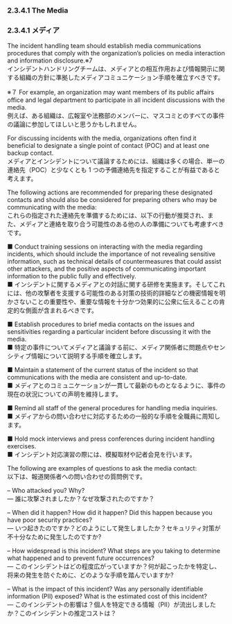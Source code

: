 ### 2.3.4.1 The Media 
### 2.3.4.1 メディア

The incident handling team should establish media communications procedures that comply with the organization’s policies on media interaction and information disclosure.※7  
インシデントハンドリングチームは、メディアとの相互作用および情報開示に関する組織の方針に準拠したメディアコミュニケーション手順を確立すべきです。  

※７
For example, an organization may want members of its public affairs office and legal department to participate in all incident discussions with the media.  
例えば、ある組織は、広報室や法務部のメンバーに、マスコミとのすべての事件の議論に参加してほしいと思うかもしれません。  

For discussing incidents with the media, organizations often find it beneficial to designate a single point of contact (POC) and at least one backup contact.  
メディアとインシデントについて議論するためには、組織は多くの場合、単一の連絡先（POC）と少なくとも 1 つの予備連絡先を指定することが有益であると考えます。  

The following actions are recommended for preparing these designated contacts and should also be considered for preparing others who may be communicating with the media:  
これらの指定された連絡先を準備するためには、以下の行動が推奨され、また、メディアと連絡を取り合う可能性のある他の人の準備についても考慮すべきです。  

■ Conduct training sessions on interacting with the media regarding incidents, which should include the importance of not revealing sensitive information, such as technical details of countermeasures that could assist other attackers, and the positive aspects of communicating important information to the public fully and effectively.  
■ インシデントに関するメディアとの対話に関する研修を実施ます。そしてこれには、他の攻撃者を支援する可能性のある対策の技術的詳細などの機密情報を明かさないことの重要性や、重要な情報を十分かつ効果的に公衆に伝えることの肯定的な側面が含まれるべきです。 

■ Establish procedures to brief media contacts on the issues and sensitivities regarding a particular incident before discussing it with the media.  
■ 特定の事件についてメディアと議論する前に、メディア関係者に問題点やセンシティブ情報について説明する手順を確立します。  

■ Maintain a statement of the current status of the incident so that communications with the media are consistent and up-to-date.  
■ メディアとのコミュニケーションが一貫して最新のものとなるように、事件の現在の状況についての声明を維持します。  

■ Remind all staff of the general procedures for handling media inquiries.  
■ メディアからの問い合わせに対応するための一般的な手順を全職員に周知します。  

■ Hold mock interviews and press conferences during incident handling exercises.  
■ インシデント対応演習の際には、模擬取材や記者会見を行います。  

The following are examples of questions to ask the media contact:  
以下は、報道関係者への問い合わせの質問例です。  

– Who attacked you? Why?  
― 誰に攻撃されましたか？なぜ攻撃されたのですか？  

– When did it happen? How did it happen? Did this happen because you have poor security practices?  
― いつ起きたのですか？どのようにして発生しましたか？セキュリティ対策が不十分なために発生したのですか?   

– How widespread is this incident? What steps are you taking to determine what happened and to prevent future occurrences?  
― このインシデントはどの程度広がっていますか？何が起こったかを特定し、将来の発生を防ぐために、どのような手順を踏んでいますか?   

– What is the impact of this incident? Was any personally identifiable information (PII) exposed? What is the estimated cost of this incident?  
― このインシデントの影響は？個人を特定できる情報（PII）が流出しましたか？このインシデントの推定コストは？   
